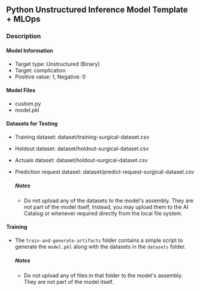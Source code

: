 ## Python Unstructured Inference Model Template + MLOps

### Description

#### Model Information
* Target type: Unstructured (Binary)
* Target: complication
* Positive value: 1, Negative: 0

#### Model Files
* custom.py
* model.pkl


#### Datasets for Testing
* Training dataset: dataset/training-surgical-dataset.csv
* Holdout dataset: dataset/holdout-surgical-dataset.csv
* Actuals dataset: dataset/holdout-surgical-dataset.csv
* Prediction request dataset: dataset/predict-request-surgical-dataset.csv

  ##### Notes
  * Do not upload any of the datasets to the model's assembly. They are not part of the model
    itself, Instead, you may upload them to the AI Catalog or whenever required directly from the
    local file system.

#### Training
* The `train-and-generate-artifacts` folder contains a simple script to generate the `model.pkl`
  along with the datasets in the `datasets` folder.

  ##### Notes
  * Do not upload any of files in that folder to the model's assembly. They are not part of the
    model itself.
